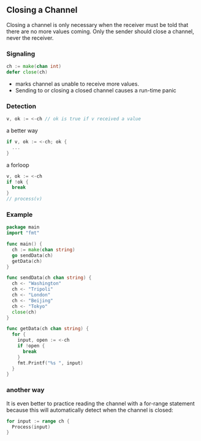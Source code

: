## Closing a Channel
Closing a channel is only necessary when the receiver must be told that there are no more values coming. Only the sender should close a channel, never the receiver.

### Signaling
```go
ch := make(chan int)
defer close(ch)
```
- marks channel as unable to receive more values. 
- Sending to or closing a closed channel causes a run-time panic

### Detection
```go
v, ok := <-ch // ok is true if v received a value
```

a better way
```go
if v, ok := <-ch; ok {
  ...
}
```

a forloop
```go
v, ok := <-ch
if !ok {
  break
}
// process(v)
```

### Example
```go
package main
import "fmt"

func main() {
  ch := make(chan string)
  go sendData(ch)
  getData(ch)
}

func sendData(ch chan string) {
  ch <- "Washington"
  ch <- "Tripoli"
  ch <- "London"
  ch <- "Beijing"
  ch <- "Tokyo"
  close(ch)
}

func getData(ch chan string) {
  for {
    input, open := <-ch
    if !open {
      break
    }
    fmt.Printf("%s ", input)
  }
}
```

### another way
It is even better to practice reading the channel with a for-range statement because this will automatically detect when the channel is closed:
```go
for input := range ch {
  Process(input)
}
```

